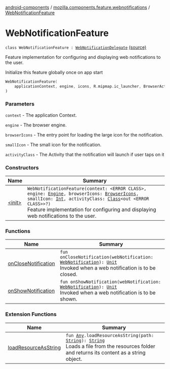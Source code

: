 [android-components](../../index.md) / [mozilla.components.feature.webnotifications](../index.md) / [WebNotificationFeature](./index.md)

# WebNotificationFeature

`class WebNotificationFeature : `[`WebNotificationDelegate`](../../mozilla.components.concept.engine.webnotifications/-web-notification-delegate/index.md) [(source)](https://github.com/mozilla-mobile/android-components/blob/master/components/feature/webnotifications/src/main/java/mozilla/components/feature/webnotifications/WebNotificationFeature.kt#L44)

Feature implementation for configuring and displaying web notifications to the user.

Initialize this feature globally once on app start

``` Kotlin
WebNotificationFeature(
    applicationContext, engine, icons, R.mipmap.ic_launcher, BrowserActivity::class.java
)
```

### Parameters

`context` - The application Context.

`engine` - The browser engine.

`browserIcons` - The entry point for loading the large icon for the notification.

`smallIcon` - The small icon for the notification.

`activityClass` - The Activity that the notification will launch if user taps on it

### Constructors

| Name | Summary |
|---|---|
| [&lt;init&gt;](-init-.md) | `WebNotificationFeature(context: <ERROR CLASS>, engine: `[`Engine`](../../mozilla.components.concept.engine/-engine/index.md)`, browserIcons: `[`BrowserIcons`](../../mozilla.components.browser.icons/-browser-icons/index.md)`, smallIcon: `[`Int`](https://kotlinlang.org/api/latest/jvm/stdlib/kotlin/-int/index.html)`, activityClass: `[`Class`](https://developer.android.com/reference/java/lang/Class.html)`<out <ERROR CLASS>>?)`<br>Feature implementation for configuring and displaying web notifications to the user. |

### Functions

| Name | Summary |
|---|---|
| [onCloseNotification](on-close-notification.md) | `fun onCloseNotification(webNotification: `[`WebNotification`](../../mozilla.components.concept.engine.webnotifications/-web-notification/index.md)`): `[`Unit`](https://kotlinlang.org/api/latest/jvm/stdlib/kotlin/-unit/index.html)<br>Invoked when a web notification is to be closed. |
| [onShowNotification](on-show-notification.md) | `fun onShowNotification(webNotification: `[`WebNotification`](../../mozilla.components.concept.engine.webnotifications/-web-notification/index.md)`): `[`Unit`](https://kotlinlang.org/api/latest/jvm/stdlib/kotlin/-unit/index.html)<br>Invoked when a web notification is to be shown. |

### Extension Functions

| Name | Summary |
|---|---|
| [loadResourceAsString](../../mozilla.components.support.test.file/kotlin.-any/load-resource-as-string.md) | `fun `[`Any`](https://kotlinlang.org/api/latest/jvm/stdlib/kotlin/-any/index.html)`.loadResourceAsString(path: `[`String`](https://kotlinlang.org/api/latest/jvm/stdlib/kotlin/-string/index.html)`): `[`String`](https://kotlinlang.org/api/latest/jvm/stdlib/kotlin/-string/index.html)<br>Loads a file from the resources folder and returns its content as a string object. |
